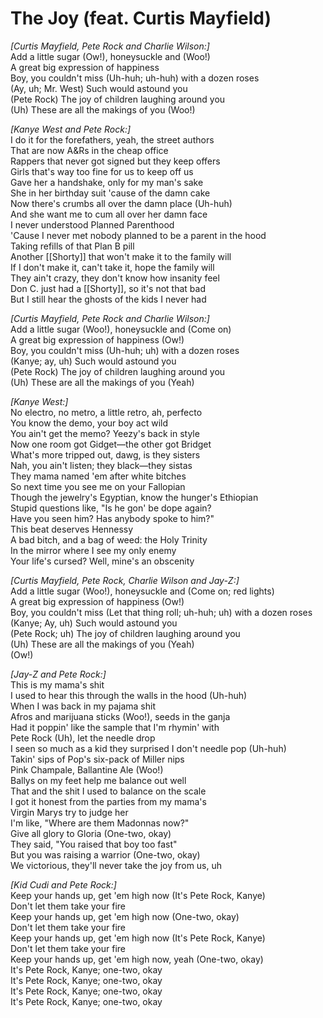 # The Joy (feat. Curtis Mayfield)

_[Curtis Mayfield, Pete Rock and Charlie Wilson:]_  
Add a little sugar (Ow!), honeysuckle and (Woo!)  
A great big expression of happiness  
Boy, you couldn't miss (Uh-huh; uh-huh) with a dozen roses  
(Ay, uh; Mr. West) Such would astound you  
(Pete Rock) The joy of children laughing around you  
(Uh) These are all the makings of you (Woo!)  

_[Kanye West and Pete Rock:]_  
I do it for the forefathers, yeah, the street authors  
That are now A&Rs in the cheap office  
Rappers that never got signed but they keep offers  
Girls that's way too fine for us to keep off us  
Gave her a handshake, only for my man's sake  
She in her birthday suit 'cause of the damn cake  
Now there's crumbs all over the damn place (Uh-huh)  
And she want me to cum all over her damn face  
I never understood Planned Parenthood  
'Cause I never met nobody planned to be a parent in the hood  
Taking refills of that Plan B pill  
Another [[Shorty]] that won't make it to the family will  
If I don't make it, can't take it, hope the family will  
They ain't crazy, they don't know how insanity feel  
Don C. just had a [[Shorty]], so it's not that bad  
But I still hear the ghosts of the kids I never had  

_[Curtis Mayfield, Pete Rock and Charlie Wilson:]_  
Add a little sugar (Woo!), honeysuckle and (Come on)  
A great big expression of happiness (Ow!)  
Boy, you couldn't miss (Uh-huh; uh) with a dozen roses  
(Kanye; ay, uh) Such would astound you  
(Pete Rock) The joy of children laughing around you  
(Uh) These are all the makings of you (Yeah)  

_[Kanye West:]_  
No electro, no metro, a little retro, ah, perfecto  
You know the demo, your boy act wild  
You ain't get the memo? Yeezy's back in style  
Now one room got Gidget—the other got Bridget  
What's more tripped out, dawg, is they sisters  
Nah, you ain't listen; they black—they sistas  
They mama named 'em after white bitches  
So next time you see me on your Fallopian  
Though the jewelry's Egyptian, know the hunger's Ethiopian  
Stupid questions like, "Is he gon' be dope again?  
Have you seen him? Has anybody spoke to him?"  
This beat deserves Hennessy  
A bad bitch, and a bag of weed: the Holy Trinity  
In the mirror where I see my only enemy  
Your life's cursed? Well, mine's an obscenity  

_[Curtis Mayfield, Pete Rock, Charlie Wilson and Jay-Z:]_  
Add a little sugar (Woo!), honeysuckle and (Come on; red lights)  
A great big expression of happiness (Ow!)  
Boy, you couldn't miss (Let that thing roll; uh-huh; uh) with a dozen roses  
(Kanye; Ay, uh) Such would astound you  
(Pete Rock; uh) The joy of children laughing around you  
(Uh) These are all the makings of you (Yeah)  
(Ow!)  

_[Jay-Z and Pete Rock:]_  
This is my mama's shit  
I used to hear this through the walls in the hood (Uh-huh)  
When I was back in my pajama shit  
Afros and marijuana sticks (Woo!), seeds in the ganja  
Had it poppin' like the sample that I'm rhymin' with  
Pete Rock (Uh), let the needle drop  
I seen so much as a kid they surprised I don't needle pop (Uh-huh)  
Takin' sips of Pop's six-pack of Miller nips  
Pink Champale, Ballantine Ale (Woo!)  
Ballys on my feet help me balance out well  
That and the shit I used to balance on the scale  
I got it honest from the parties from my mama's  
Virgin Marys try to judge her  
I'm like, "Where are them Madonnas now?"  
Give all glory to Gloria (One-two, okay)  
They said, "You raised that boy too fast"  
But you was raising a warrior (One-two, okay)  
We victorious, they'll never take the joy from us, uh  

_[Kid Cudi and Pete Rock:]_  
Keep your hands up, get 'em high now (It's Pete Rock, Kanye)  
Don't let them take your fire  
Keep your hands up, get 'em high now (One-two, okay)  
Don't let them take your fire  
Keep your hands up, get 'em high now (It's Pete Rock, Kanye)  
Don't let them take your fire  
Keep your hands up, get 'em high now, yeah (One-two, okay)  
It's Pete Rock, Kanye; one-two, okay  
It's Pete Rock, Kanye; one-two, okay  
It's Pete Rock, Kanye; one-two, okay  
It's Pete Rock, Kanye; one-two, okay
